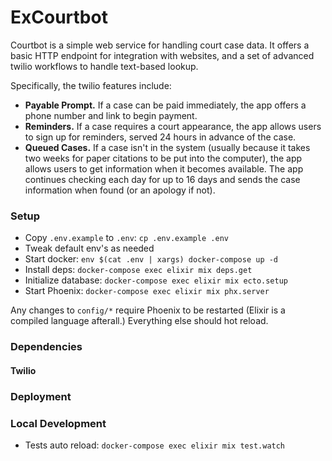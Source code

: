 # ExCourtbot
Courtbot is a simple web service for handling court case data. It offers a basic HTTP endpoint for integration with websites, and a set of advanced twilio workflows to handle text-based lookup.

Specifically, the twilio features include:

- **Payable Prompt.** If a case can be paid immediately, the app offers a phone number and link to begin payment.
- **Reminders.** If a case requires a court appearance, the app allows users to sign up for reminders, served 24 hours in advance of the case.
- **Queued Cases.** If a case isn't in the system (usually because it takes two weeks for paper citations to be put into the computer), the app allows users to get information when it becomes available. The app continues checking each day for up to 16 days and sends the case information when found (or an apology if not).

### Setup
- Copy `.env.example` to `.env`: `cp .env.example .env`
- Tweak default env's as needed
- Start docker: `env $(cat .env | xargs) docker-compose up -d`
- Install deps: `docker-compose exec elixir mix deps.get`
- Initialize database: `docker-compose exec elixir mix ecto.setup`
- Start Phoenix: `docker-compose exec elixir mix phx.server`

Any changes to `config/*` require Phoenix to be restarted (Elixir is a compiled language afterall.) Everything else should hot reload.

### Dependencies

#### Twilio

### Deployment



### Local Development
- Tests auto reload: `docker-compose exec elixir mix test.watch`